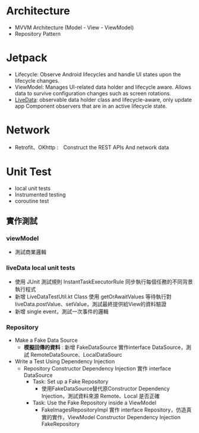 # Architecture
   - MVVM Architecture (Model - View - ViewModel)
   - Repository Pattern
# Jetpack
   - Lifecycle: Observe Android lifecycles and handle UI states upon the lifecycle changes.
   - ViewModel: Manages UI-related data holder and lifecycle aware. Allows data to survive configuration changes such as screen rotations.
   - [LiveData](https://developer.android.com/topic/libraries/architecture/livedata): observable data holder class and lifecycle-aware, only update app Component observers that are in an active lifecycle state.
# Network
  - Retrofit、OKhttp :　Construct the REST APIs And network data
# Unit Test 
  - local unit tests
  - Instrumented testing
  - coroutine test

## 實作測試
  ### viewModel 
  - 測試商業邏輯
  ### liveData local unit tests
  - 使用 JUnit 測試規則 InstantTaskExecutorRule 同步執行每個任務的不同背景執行程式
  - 新增 LiveDataTestUtil.kt Class 使用 getOrAwaitValues 等待執行對 liveData.postValue、setValue，測試最終提供給View的資料驗證
  - 新增 single event，測試一次事件的邏輯 
  ### Repository
  - Make a Fake Data Source
    - **模擬回傳的資料** : 新增 FakeDataSource 實作interface DataSource，測試 RemoteDataSource、LocalDataSourc 
  - Write a Test Using Dependency Injection
    - Repository Constructor Dependency Injection 實作 interface DataSource
       - Task: Set up a Fake Repository
         - 使用FakeDataSource替代原Constructor Dependency Injection，測試資料來源 Remote、Local 是否正確
       - Task: Use the Fake Repository inside a ViewModel
         - FakeImagesRepositoryImpl 實作 interface Repository，仿造真實的實作，ViewModel Constructor Dependency Injection FakeRepository



